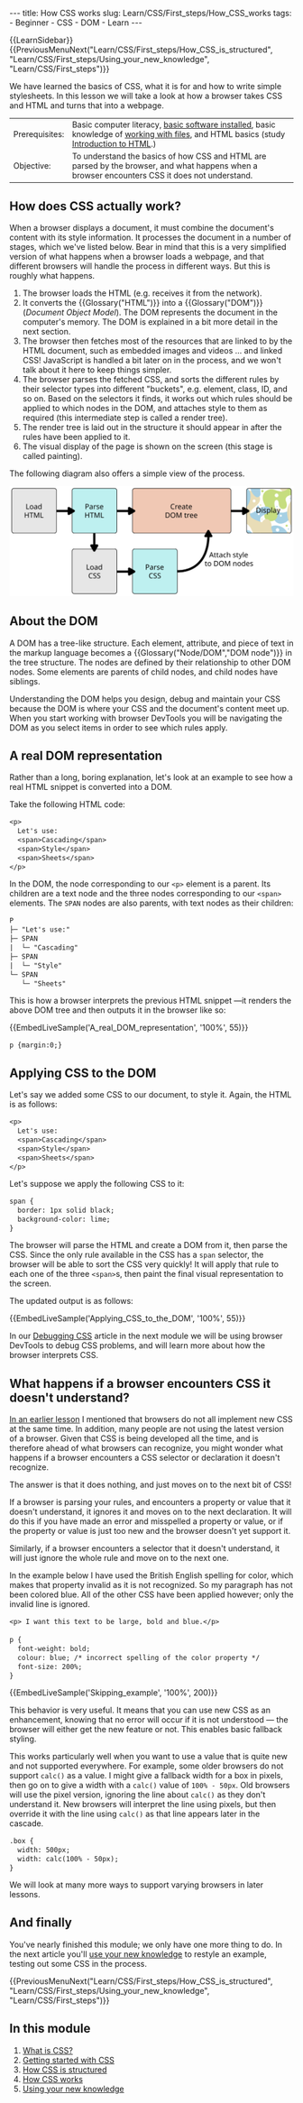 --- title: How CSS works slug: Learn/CSS/First\_steps/How\_CSS\_works tags: - Beginner - CSS - DOM - Learn ---

{{LearnSidebar}}  
{{PreviousMenuNext("Learn/CSS/First\_steps/How\_CSS\_is\_structured", "Learn/CSS/First\_steps/Using\_your\_new\_knowledge", "Learn/CSS/First\_steps")}}

We have learned the basics of CSS, what it is for and how to write simple stylesheets. In this lesson we will take a look at how a browser takes CSS and HTML and turns that into a webpage.

<table><tbody><tr class="odd"><td>Prerequisites:</td><td>Basic computer literacy, <a href="/en-US/docs/Learn/Getting_started_with_the_web/Installing_basic_software">basic software installed</a>, basic knowledge of <a href="/en-US/docs/Learn/Getting_started_with_the_web/Dealing_with_files">working with files</a>, and HTML basics (study <a href="/en-US/docs/Learn/HTML/Introduction_to_HTML">Introduction to HTML</a>.)</td></tr><tr class="even"><td>Objective:</td><td>To understand the basics of how CSS and HTML are parsed by the browser, and what happens when a browser encounters CSS it does not understand.</td></tr></tbody></table>

How does CSS actually work?
---------------------------

When a browser displays a document, it must combine the document's content with its style information. It processes the document in a number of stages, which we've listed below. Bear in mind that this is a very simplified version of what happens when a browser loads a webpage, and that different browsers will handle the process in different ways. But this is roughly what happens.

1.  The browser loads the HTML (e.g. receives it from the network).
2.  It converts the {{Glossary("HTML")}} into a {{Glossary("DOM")}} (*Document Object Model*). The DOM represents the document in the computer's memory. The DOM is explained in a bit more detail in the next section.
3.  The browser then fetches most of the resources that are linked to by the HTML document, such as embedded images and videos ... and linked CSS! JavaScript is handled a bit later on in the process, and we won't talk about it here to keep things simpler.
4.  The browser parses the fetched CSS, and sorts the different rules by their selector types into different "buckets", e.g. element, class, ID, and so on. Based on the selectors it finds, it works out which rules should be applied to which nodes in the DOM, and attaches style to them as required (this intermediate step is called a render tree).
5.  The render tree is laid out in the structure it should appear in after the rules have been applied to it.
6.  The visual display of the page is shown on the screen (this stage is called painting).

The following diagram also offers a simple view of the process.

![](rendering.svg)

About the DOM
-------------

A DOM has a tree-like structure. Each element, attribute, and piece of text in the markup language becomes a {{Glossary("Node/DOM","DOM node")}} in the tree structure. The nodes are defined by their relationship to other DOM nodes. Some elements are parents of child nodes, and child nodes have siblings.

Understanding the DOM helps you design, debug and maintain your CSS because the DOM is where your CSS and the document's content meet up. When you start working with browser DevTools you will be navigating the DOM as you select items in order to see which rules apply.

A real DOM representation
-------------------------

Rather than a long, boring explanation, let's look at an example to see how a real HTML snippet is converted into a DOM.

Take the following HTML code:

    <p>
      Let's use:
      <span>Cascading</span>
      <span>Style</span>
      <span>Sheets</span>
    </p>

In the DOM, the node corresponding to our `<p>` element is a parent. Its children are a text node and the three nodes corresponding to our `<span>` elements. The `SPAN` nodes are also <span style="background-color: #f5f6f5">parents</span>, with text nodes as their children:

    P
    ├─ "Let's use:"
    ├─ SPAN
    |  └─ "Cascading"
    ├─ SPAN
    |  └─ "Style"
    └─ SPAN
       └─ "Sheets"

This is how a browser interprets the previous HTML snippet —it renders the above DOM tree and then outputs it in the browser like so:

{{EmbedLiveSample('A\_real\_DOM\_representation', '100%', 55)}}

    p {margin:0;}

Applying CSS to the DOM
-----------------------

Let's say we added some CSS to our document, to style it. Again, the HTML is as follows:

    <p>
      Let's use:
      <span>Cascading</span>
      <span>Style</span>
      <span>Sheets</span>
    </p>

Let's suppose we apply the following CSS to it:

    span {
      border: 1px solid black;
      background-color: lime;
    }

The browser will parse the HTML and create a DOM from it, then parse the CSS. Since the only rule available in the CSS has a `span` selector, the browser will be able to sort the CSS very quickly! It will apply that rule to each one of the three `<span>`s, then paint the final visual representation to the screen.

The updated output is as follows:

{{EmbedLiveSample('Applying\_CSS\_to\_the\_DOM', '100%', 55)}}

In our [Debugging CSS](/en-US/docs/Learn/CSS/Building_blocks/Debugging_CSS) article in the next module we will be using browser DevTools to debug CSS problems, and will learn more about how the browser interprets CSS.

What happens if a browser encounters CSS it doesn't understand?
---------------------------------------------------------------

[In an earlier lesson](/en-US/docs/Learn/CSS/First_steps/What_is_CSS#browser_support) I mentioned that browsers do not all implement new CSS at the same time. In addition, many people are not using the latest version of a browser. Given that CSS is being developed all the time, and is therefore ahead of what browsers can recognize, you might wonder what happens if a browser encounters a CSS selector or declaration it doesn't recognize.

The answer is that it does nothing, and just moves on to the next bit of CSS!

If a browser is parsing your rules, and encounters a property or value that it doesn't understand, it ignores it and moves on to the next declaration. It will do this if you have made an error and misspelled a property or value, or if the property or value is just too new and the browser doesn't yet support it.

Similarly, if a browser encounters a selector that it doesn't understand, it will just ignore the whole rule and move on to the next one.

In the example below I have used the British English spelling for color, which makes that property invalid as it is not recognized. So my paragraph has not been colored blue. All of the other CSS have been applied however; only the invalid line is ignored.

    <p> I want this text to be large, bold and blue.</p>

    p {
      font-weight: bold;
      colour: blue; /* incorrect spelling of the color property */
      font-size: 200%;
    }

{{EmbedLiveSample('Skipping\_example', '100%', 200)}}

This behavior is very useful. It means that you can use new CSS as an enhancement, knowing that no error will occur if it is not understood — the browser will either get the new feature or not. This enables basic fallback styling.

This works particularly well when you want to use a value that is quite new and not supported everywhere. For example, some older browsers do not support `calc()` as a value. I might give a fallback width for a box in pixels, then go on to give a width with a `calc()` value of `100% - 50px`. Old browsers will use the pixel version, ignoring the line about `calc()` as they don't understand it. New browsers will interpret the line using pixels, but then override it with the line using `calc()` as that line appears later in the cascade.

    .box {
      width: 500px;
      width: calc(100% - 50px);
    }

We will look at many more ways to support varying browsers in later lessons.

And finally
-----------

You've nearly finished this module; we only have one more thing to do. In the next article you'll [use your new knowledge](/en-US/docs/Learn/CSS/First_steps/Using_your_new_knowledge) to restyle an example, testing out some CSS in the process.

{{PreviousMenuNext("Learn/CSS/First\_steps/How\_CSS\_is\_structured", "Learn/CSS/First\_steps/Using\_your\_new\_knowledge", "Learn/CSS/First\_steps")}}

In this module
--------------

1.  [What is CSS?](/en-US/docs/Learn/CSS/First_steps/What_is_CSS)
2.  [Getting started with CSS](/en-US/docs/Learn/CSS/First_steps/Getting_started)
3.  [How CSS is structured](/en-US/docs/Learn/CSS/First_steps/How_CSS_is_structured)
4.  [How CSS works](/en-US/docs/Learn/CSS/First_steps/How_CSS_works)
5.  [Using your new knowledge](/en-US/docs/Learn/CSS/First_steps/Using_your_new_knowledge)
